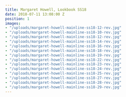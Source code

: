 ```yaml
---
title: Margaret Howell, Lookbook SS18
date: 2018-07-11 13:08:00 Z
position: 1
images:
- "/uploads/margaret-howell-mainline-ss18-12-rev.jpg"
- "/uploads/margaret-howell-mainline-ss18-10-rev.jpg"
- "/uploads/margaret-howell-mainline-ss18-12-rev.jpg"
- "/uploads/margaret-howell-mainline-ss18-14-rev.jpg"
- "/uploads/margaret-howell-mainline-ss18-16-rev.jpg"
- "/uploads/margaret-howell-mainline-ss18-18-rev.jpg"
- "/uploads/margaret-howell-mainline-ss18-19-rev.jpg"
- "/uploads/margaret-howell-mainline-ss18-22-rev.jpg"
- "/uploads/margaret-howell-mainline-ss18-23-rev.jpg"
- "/uploads/margaret-howell-mainline-ss18-24-rev.jpg"
- "/uploads/margaret-howell-mainline-ss18-25-rev.jpg"
- "/uploads/margaret-howell-mainline-ss18-27-rev.jpg"
- "/uploads/margaret-howell-mainline-ss18-28-rev.jpg"
- "/uploads/margaret-howell-mainline-ss18-29-rev.jpg"
---
```


